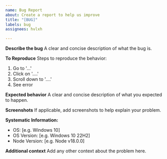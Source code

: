 ```yaml
---
name: Bug Report
about: Create a report to help us improve
title: "[BUG]"
labels: bug
assignees: hvlxh

---
```


**Describe the bug**
A clear and concise description of what the bug is.

**To Reproduce**
Steps to reproduce the behavior:
1. Go to '...'
2. Click on '....'
3. Scroll down to '....'
4. See error

**Expected behavior**
A clear and concise description of what you expected to happen.

**Screenshots**
If applicable, add screenshots to help explain your problem.

**Systematic Information:**
 - OS: [e.g. Windows 10]
 - OS Version: [e.g. Windows 10 22H2]
 - Node Version: [e.g. Node v18.0.0]

**Additional context**
Add any other context about the problem here.
